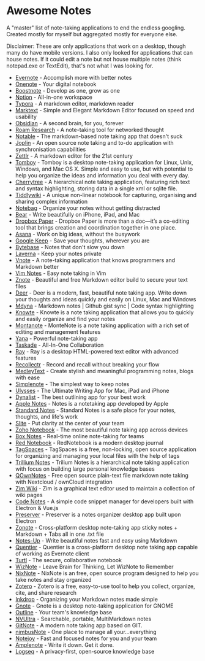 # Awesome Notes
A "master" list of note-taking applications to end the endless googling. Created mostly for myself but aggregated mostly for everyone else.

Disclaimer: These are only applications that work on a desktop, though many do have mobile versions. I also only looked for applications that can house notes. If it could edit a note but not house multiple notes (think notepad.exe or TextEdit), that's not what I was looking for.

* [Evernote](https://evernote.com/) - Accomplish more with better notes
* [Onenote](https://www.microsoft.com/en-us/microsoft-365/onenote/digital-note-taking-app?ms.url=onenotecom&rtc=1) - Your digital notebook
* [Boostnote](https://boostnote.io/) - Develop as one, grow as one
* [Notion](https://www.notion.so/) - All-in-one workspace
* [Typora](https://typora.io/) - A markdown editor, markdown reader
* [Marktext](https://marktext.app/) - Simple and Elegant Markdown Editor focused on speed and usability
* [Obsidian](https://obsidian.md/) - A second brain, for you, forever
* [Roam Research](https://roamresearch.com/) - A note-taking tool for networked thought
* [Notable](https://notable.app/) - The markdown-based note taking app that doesn't suck
* [Joplin](https://joplinapp.org/) - An open source note taking and to-do application with synchronisation capabilities
* [Zettlr](https://www.zettlr.com/) - A markdown editor for the 21st century
* [Tomboy](https://wiki.gnome.org/Apps/Tomboy) - Tomboy is a desktop note-taking application for Linux, Unix, Windows, and Mac OS X. Simple and easy to use, but with potential to help you organize the ideas and information you deal with every day.
* [Cherrytree](https://www.giuspen.com/cherrytree/) - A hierarchical note taking application, featuring rich text and syntax highlighting, storing data in a single xml or sqlite file.
* [Tiddlywiki](https://tiddlywiki.com/) - A unique non-linear notebook for capturing, organising and sharing complex information
* [Notebag](https://notebag.app/) - Organize your notes without getting distracted
* [Bear](https://bear.app/) - Write beautifully on iPhone, iPad, and Mac
* [Dropbox Paper](https://www.dropbox.com/paper) - Dropbox Paper is more than a doc—it’s a co-editing tool that brings creation and coordination together in one place.
* [Asana](https://asana.com/) - Work on big ideas, without the busywork
* [Google Keep](https://keep.google.com/) - Save your thoughts, wherever you are
* [Bytebase](Bytebase.io) - Notes that don't slow you down
* [Laverna](https://laverna.cc/) - Keep your notes private
* [Vnote](https://vnotex.github.io/vnote/en_us/) - A note-taking application that knows programmers and Markdown better
* [Vim Notes](https://github.com/xolox/vim-notes) - Easy note taking in Vim
* [Znote](https://znote.io/) - Beautiful and free Markdown editor build to secure your text files
* [Deer](https://github.com/abahmed/Deer) - Deer is a modern, fast, beautiful note taking app. Write down your thoughts and ideas quickly and easily on Linux, Mac and Windows
* [Mdyna](https://mdyna.dev/) - Markdown notes | Github gist sync | Code syntax highlighting
* [Knowte](https://github.com/digimezzo/knowte) - Knowte is a note taking application that allows you to quickly and easily organize and find your notes
* [Montanote](https://github.com/urbanogardun/monte-note) - MonteNote is a note taking application with a rich set of editing and management features
* [Yana](https://yana.js.org/) - Powerful note-taking app
* [Taskade](https://www.taskade.com/) - All-In-One Collaboration
* [Ray](https://github.com/teslor/ray) - Ray is a desktop HTML-powered text editor with advanced features
* [Recollectr](https://recollectr.io/) - Record and recall without breaking your flow
* [MedleyText](https://medleytext.net/) - Create stylish and meaningful programming notes, blogs with ease
* [Simplenote](https://simplenote.com/) - The simplest way to keep notes
* [Ulysses](https://ulysses.app/) - The Ultimate Writing App for Mac, iPad and iPhone
* [Dynalist](https://dynalist.io/) - The best outlining app for your best work
* [Apple Notes](https://www.icloud.com/notes) - Notes is a notetaking app developed by Apple
* [Standard Notes](https://standardnotes.org/) - Standard Notes is a safe place for your notes, thoughts, and life's work
* [Slite](https://slite.com/) - Put clarity at the center of your team
* [Zoho Notebook](https://www.zoho.com/notebook/) - The most beautiful note taking app across devices
* [Box Notes](https://www.box.com/notes) - Real-time online note-taking for teams
* [Red Notebook](https://github.com/jendrikseipp/rednotebook) - RedNotebook is a modern desktop journal
* [TagSpaces](https://github.com/tagspaces/tagspaces) - TagSpaces is a free, non-locking, open source application for organizing and managing your local files with the help of tags
* [Trillium Notes](https://github.com/zadam/trilium) - Trilium Notes is a hierarchical note taking application with focus on building large personal knowledge bases
* [QOwnNotes](https://www.qownnotes.org/) - Free open source plain-text file markdown note taking with Nextcloud / ownCloud integration
* [Zim Wiki](https://zim-wiki.org/) - Zim is a graphical text editor used to maintain a collection of wiki pages
* [Code Notes](https://lauthieb.github.io/code-notes/) - A simple code snippet manager for developers built with Electron & Vue.js
* [Preserver](https://github.com/hsbalar/preserver) - Preserver is a notes organizer desktop app built upon Electron
* [Zonote](https://github.com/zonetti/zonote) - Cross-platform desktop note-taking app sticky notes + Markdown + Tabs all in one .txt file
* [Notes-Up](https://github.com/Philip-Scott/Notes-up) - Write beautiful notes fast and easy using Markdown
* [Quentier](https://github.com/d1vanov/quentier) - Quentier is a cross-platform desktop note taking app capable of working as Evernote client
* [Turtl](https://turtlapp.com/) - The secure, collaborative notebook
* [WizNote](https://www.wiz.cn/) - Leave Brain for Thinking, Let WizNote to Remember
* [NixNote](http://nixnote.org/NixNote-Home/) - NixNote is an free, open source program designed to help you take notes and stay organized
* [Zotero](https://www.zotero.org/) - Zotero is a free, easy-to-use tool to help you collect, organize, cite, and share research
* [Inkdrop](https://www.inkdrop.app/) - Organizing your Markdown notes made simple
* [Gnote](https://help.gnome.org/users/gnote/stable/introduction.html.en) - Gnote is a desktop note-taking application for GNOME
* [Outline](https://www.getoutline.com/) - Your team's knowledge base
* [NVUltra](https://nvultra.com/) - Searchable, portable, MultiMarkdown notes
* [GitNote](https://gitnoteapp.com) - A modern note taking app based on GIT.
* [nimbusNote](https://nimbusweb.me/) - One place to manage all your...everything
* [Notejoy](https://notejoy.com/) - Fast and focused notes for you and your team
* [Amplenote](https://www.amplenote.com/) - Write it down. Get it done.
* [Logseq](https://logseq.com/) - A privacy-first, open-source knowledge base
